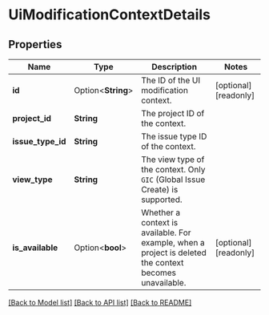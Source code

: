 # UiModificationContextDetails

## Properties

Name | Type | Description | Notes
------------ | ------------- | ------------- | -------------
**id** | Option<**String**> | The ID of the UI modification context. | [optional][readonly]
**project_id** | **String** | The project ID of the context. | 
**issue_type_id** | **String** | The issue type ID of the context. | 
**view_type** | **String** | The view type of the context. Only `GIC` (Global Issue Create) is supported. | 
**is_available** | Option<**bool**> | Whether a context is available. For example, when a project is deleted the context becomes unavailable. | [optional][readonly]

[[Back to Model list]](../README.md#documentation-for-models) [[Back to API list]](../README.md#documentation-for-api-endpoints) [[Back to README]](../README.md)


